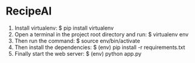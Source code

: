 # RecipeAI
1. Install virtualenv:
$ pip install virtualenv
2. Open a terminal in the project root directory and run:
$ virtualenv env
3. Then run the command:
$ source env/bin/activate
4. Then install the dependencies:
$ (env) pip install -r requirements.txt
5. Finally start the web server:
$ (env) python app.py